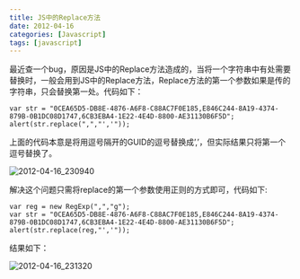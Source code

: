 ```yaml
---
title: JS中的Replace方法
date: 2012-04-16
categories: [Javascript]
tags: [javascript]
---
```


最近查一个bug，原因是JS中的Replace方法造成的，当将一个字符串中有处需要替换时，一般会用到JS中的Replace方法，Replace方法的第一个参数如果是传的字符串，只会替换第一处。代码如下：

```
var str = "0CEA65D5-DB8E-4876-A6F8-C88AC7F0E185,E846C244-8A19-4374-879B-0B1DC08D1747,6CB3EBA4-1E22-4E4D-8800-AE31130B6F5D";
alert(str.replace(",","','"));
```

上面的代码本意是将用逗号隔开的GUID的逗号替换成’,’，但实际结果只将第一个逗号替换了。

![2012-04-16_230940](http://oec2003.qiniudn.com/2012-04-16_230940.jpg)

解决这个问题只需将replace的第一个参数使用正则的方式即可，代码如下:

```
var reg = new RegExp(",","g");
var str = "0CEA65D5-DB8E-4876-A6F8-C88AC7F0E185,E846C244-8A19-4374-879B-0B1DC08D1747,6CB3EBA4-1E22-4E4D-8800-AE31130B6F5D";
alert(str.replace(reg,"','"));
```

结果如下：

![2012-04-16_231320](http://oec2003.qiniudn.com/2012-04-16_231320.jpg)


